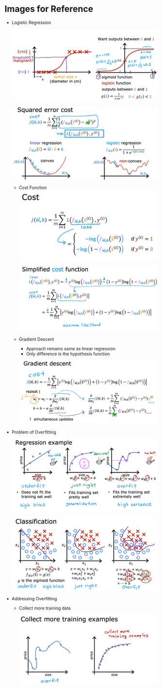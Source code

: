 # Images for Reference

- Logistic Regression

    ![alt text](image.png)

    ![alt text](image-1.png)

    - Cost Function
        ![alt text](image-2.png)

        ![alt text](image-3.png)

    - Gradient Descent
        
        - Approach remains same as linear regression
        - Only difference is the hypothesis function

        ![alt text](image-4.png)

- Problem of Overfitting

    ![alt text](image-5.png)

    ![alt text](image-6.png)

- Addressing Overfitting

    -  Collect more training data
    
        ![alt text](image-7.png)